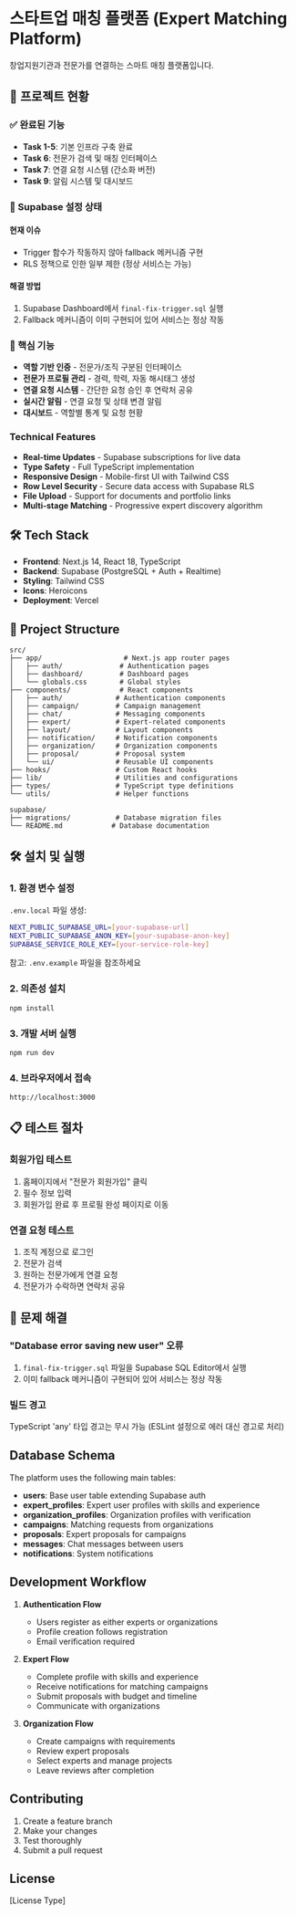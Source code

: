 # 스타트업 매칭 플랫폼 (Expert Matching Platform)

창업지원기관과 전문가를 연결하는 스마트 매칭 플랫폼입니다.

## 🚀 프로젝트 현황

### ✅ 완료된 기능
- **Task 1-5**: 기본 인프라 구축 완료
- **Task 6**: 전문가 검색 및 매칭 인터페이스
- **Task 7**: 연결 요청 시스템 (간소화 버전)
- **Task 9**: 알림 시스템 및 대시보드

### 🔧 Supabase 설정 상태

#### 현재 이슈
- Trigger 함수가 작동하지 않아 fallback 메커니즘 구현
- RLS 정책으로 인한 일부 제한 (정상 서비스는 가능)

#### 해결 방법
1. Supabase Dashboard에서 `final-fix-trigger.sql` 실행
2. Fallback 메커니즘이 이미 구현되어 있어 서비스는 정상 작동

### 🎯 핵심 기능
- **역할 기반 인증** - 전문가/조직 구분된 인터페이스
- **전문가 프로필 관리** - 경력, 학력, 자동 해시태그 생성
- **연결 요청 시스템** - 간단한 요청 승인 후 연락처 공유
- **실시간 알림** - 연결 요청 및 상태 변경 알림
- **대시보드** - 역할별 통계 및 요청 현황

### Technical Features
- **Real-time Updates** - Supabase subscriptions for live data
- **Type Safety** - Full TypeScript implementation
- **Responsive Design** - Mobile-first UI with Tailwind CSS
- **Row Level Security** - Secure data access with Supabase RLS
- **File Upload** - Support for documents and portfolio links
- **Multi-stage Matching** - Progressive expert discovery algorithm

## 🛠 Tech Stack

- **Frontend**: Next.js 14, React 18, TypeScript
- **Backend**: Supabase (PostgreSQL + Auth + Realtime)
- **Styling**: Tailwind CSS
- **Icons**: Heroicons
- **Deployment**: Vercel

## 📁 Project Structure

```
src/
├── app/                    # Next.js app router pages
│   ├── auth/              # Authentication pages
│   ├── dashboard/         # Dashboard pages
│   └── globals.css        # Global styles
├── components/            # React components
│   ├── auth/             # Authentication components
│   ├── campaign/         # Campaign management
│   ├── chat/             # Messaging components
│   ├── expert/           # Expert-related components
│   ├── layout/           # Layout components
│   ├── notification/     # Notification components
│   ├── organization/     # Organization components
│   ├── proposal/         # Proposal system
│   └── ui/               # Reusable UI components
├── hooks/                # Custom React hooks
├── lib/                  # Utilities and configurations
├── types/                # TypeScript type definitions
└── utils/                # Helper functions

supabase/
├── migrations/           # Database migration files
└── README.md            # Database documentation
```

## 🛠️ 설치 및 실행

### 1. 환경 변수 설정
`.env.local` 파일 생성:
```bash
NEXT_PUBLIC_SUPABASE_URL=[your-supabase-url]
NEXT_PUBLIC_SUPABASE_ANON_KEY=[your-supabase-anon-key]
SUPABASE_SERVICE_ROLE_KEY=[your-service-role-key]
```

참고: `.env.example` 파일을 참조하세요

### 2. 의존성 설치
```bash
npm install
```

### 3. 개발 서버 실행
```bash
npm run dev
```

### 4. 브라우저에서 접속
```
http://localhost:3000
```

## 📋 테스트 절차

### 회원가입 테스트
1. 홈페이지에서 "전문가 회원가입" 클릭
2. 필수 정보 입력
3. 회원가입 완료 후 프로필 완성 페이지로 이동

### 연결 요청 테스트
1. 조직 계정으로 로그인
2. 전문가 검색
3. 원하는 전문가에게 연결 요청
4. 전문가가 수락하면 연락처 공유

## 🐛 문제 해결

### "Database error saving new user" 오류
1. `final-fix-trigger.sql` 파일을 Supabase SQL Editor에서 실행
2. 이미 fallback 메커니즘이 구현되어 있어 서비스는 정상 작동

### 빌드 경고
TypeScript 'any' 타입 경고는 무시 가능 (ESLint 설정으로 에러 대신 경고로 처리)

## Database Schema

The platform uses the following main tables:

- **users**: Base user table extending Supabase auth
- **expert_profiles**: Expert user profiles with skills and experience
- **organization_profiles**: Organization profiles with verification
- **campaigns**: Matching requests from organizations
- **proposals**: Expert proposals for campaigns
- **messages**: Chat messages between users
- **notifications**: System notifications

## Development Workflow

1. **Authentication Flow**
   - Users register as either experts or organizations
   - Profile creation follows registration
   - Email verification required

2. **Expert Flow**
   - Complete profile with skills and experience
   - Receive notifications for matching campaigns
   - Submit proposals with budget and timeline
   - Communicate with organizations

3. **Organization Flow**
   - Create campaigns with requirements
   - Review expert proposals
   - Select experts and manage projects
   - Leave reviews after completion

## Contributing

1. Create a feature branch
2. Make your changes
3. Test thoroughly
4. Submit a pull request

## License

[License Type]